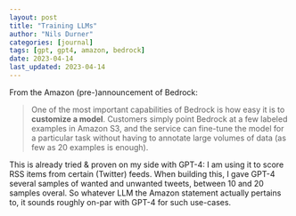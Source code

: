 ```yaml
---
layout: post
title: "Training LLMs"
author: "Nils Durner"
categories: [journal]
tags: [gpt, gpt4, amazon, bedrock]
date: 2023-04-14
last_updated: 2023-04-14
---
```


From the Amazon (pre-)announcement of Bedrock:
> One of the most important capabilities of Bedrock is how easy it is to **customize a model**. Customers simply point Bedrock at a few labeled examples in Amazon S3, and the service can fine-tune the model for a particular task without having to annotate large volumes of data (as few as 20 examples is enough).

This is already tried & proven on my side with GPT-4: I am using it to score RSS items from certain (Twitter) feeds. When building this, I gave GPT-4 several samples of wanted and unwanted tweets, between 10 and 20 samples overal. So whatever LLM the Amazon statement actually pertains to, it sounds roughly on-par with GPT-4 for such use-cases.

